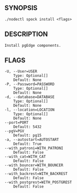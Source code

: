 ## SYNOPSIS
    ./nodectl spock install <flags>
 
## DESCRIPTION
    Install pgEdge components.
 
## FLAGS
    -U, --User=USER
        Type: Optional[]
        Default: None
    -P, --Password=PASSWORD
        Type: Optional[]
        Default: None
    -d, --database=DATABASE
        Type: Optional[]
        Default: None
    -l, --location=LOCATION
        Type: Optional[]
        Default: None
    --port=PORT
        Default: 5432
    --pgV=PGV
        Default: pg15
    -a, --autostart=AUTOSTART
        Default: True
    --with_patroni=WITH_PATRONI
        Default: False
    --with_cat=WITH_CAT
        Default: False
    --with_bouncer=WITH_BOUNCER
        Default: False
    --with_backrest=WITH_BACKREST
        Default: False
    --with_postgrest=WITH_POSTGREST
        Default: False
